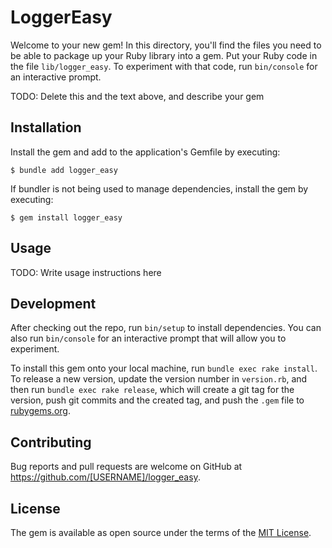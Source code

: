 # LoggerEasy

Welcome to your new gem! In this directory, you'll find the files you need to be able to package up your Ruby library into a gem. Put your Ruby code in the file `lib/logger_easy`. To experiment with that code, run `bin/console` for an interactive prompt.

TODO: Delete this and the text above, and describe your gem

## Installation

Install the gem and add to the application's Gemfile by executing:

    $ bundle add logger_easy

If bundler is not being used to manage dependencies, install the gem by executing:

    $ gem install logger_easy

## Usage

TODO: Write usage instructions here

## Development

After checking out the repo, run `bin/setup` to install dependencies. You can also run `bin/console` for an interactive prompt that will allow you to experiment.

To install this gem onto your local machine, run `bundle exec rake install`. To release a new version, update the version number in `version.rb`, and then run `bundle exec rake release`, which will create a git tag for the version, push git commits and the created tag, and push the `.gem` file to [rubygems.org](https://rubygems.org).

## Contributing

Bug reports and pull requests are welcome on GitHub at https://github.com/[USERNAME]/logger_easy.

## License

The gem is available as open source under the terms of the [MIT License](https://opensource.org/licenses/MIT).
